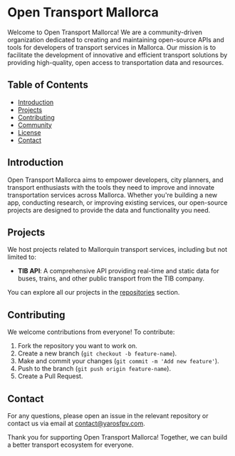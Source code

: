 # Open Transport Mallorca

Welcome to Open Transport Mallorca! We are a community-driven organization dedicated to creating and maintaining open-source APIs and tools for developers of transport services in Mallorca. Our mission is to facilitate the development of innovative and efficient transport solutions by providing high-quality, open access to transportation data and resources.

## Table of Contents

- [Introduction](#introduction)
- [Projects](#projects)
- [Contributing](#contributing)
- [Community](#community)
- [License](#license)
- [Contact](#contact)

## Introduction

Open Transport Mallorca aims to empower developers, city planners, and transport enthusiasts with the tools they need to improve and innovate transportation services across Mallorca. Whether you're building a new app, conducting research, or improving existing services, our open-source projects are designed to provide the data and functionality you need.

## Projects

We host projects related to Mallorquin transport services, including but not limited to:

- **TIB API**: A comprehensive API providing real-time and static data for buses, trains, and other public transport from the TIB company.

You can explore all our projects in the [repositories](https://github.com/orgs/open-transport-mallorca/repositories) section.

## Contributing

We welcome contributions from everyone! To contribute:

1. Fork the repository you want to work on.
2. Create a new branch (`git checkout -b feature-name`).
3. Make and commit your changes (`git commit -m 'Add new feature'`).
4. Push to the branch (`git push origin feature-name`).
5. Create a Pull Request.

## Contact

For any questions, please open an issue in the relevant repository or contact us via email at [contact@yarosfpv.com](mailto:contact@yarosfpv.com).

Thank you for supporting Open Transport Mallorca! Together, we can build a better transport ecosystem for everyone.
